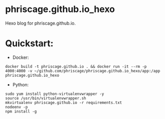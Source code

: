 phriscage.github.io_hexo
=====================

Hexo blog for phriscage.github.io.

Quickstart:
=====================
* Docker:
```
docker build -t phriscage.github.io . && docker run -it --rm -p 4000:4000 -v ~/github.com/phriscage/phriscage.github.io_hexo/app:/app phriscage.github.io_hexo
```

* Python:
```
sudo yum install python-virtualenvwrapper -y
source /usr/bin/virtualenvwrapper.sh
mkvirtualenv phriscage.github.io -r requirements.txt
nodeenv -p
npm install -g
```
